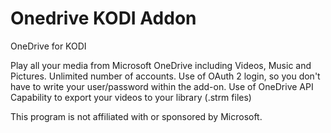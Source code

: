 # Onedrive KODI Addon
OneDrive for KODI

Play all your media from Microsoft OneDrive including Videos, Music and Pictures. Unlimited number of accounts. 
Use of OAuth 2 login, so you don't have to write your user/password within the add-on.
Use of OneDrive API
Capability to export your videos to your library (.strm files)

This program is not affiliated with or sponsored by Microsoft.

